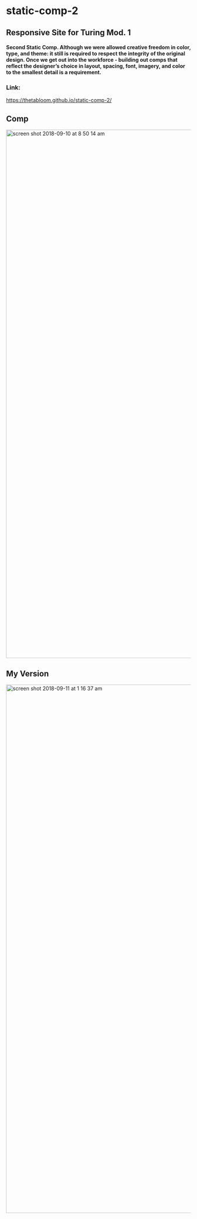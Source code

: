 # static-comp-2

## Responsive Site for Turing Mod. 1 

#### Second Static Comp. Although we were allowed creative freedom in color, type, and theme: it still is required to respect the integrity of the original design. Once we get out into the workforce - building out comps that reflect the designer’s choice in layout, spacing, font, imagery, and color to the smallest detail is a requirement.

### Link:
https://thetabloom.github.io/static-comp-2/


## Comp
<img width="1440" alt="screen shot 2018-09-10 at 8 50 14 am" src="https://user-images.githubusercontent.com/25753508/45305076-c66f8b00-b4d6-11e8-914b-f063d60e82d4.png">


## My Version
<img width="1440" alt="screen shot 2018-09-11 at 1 16 37 am" src="https://user-images.githubusercontent.com/25753508/45344241-6ae9df80-b560-11e8-821a-5aba15ad81a7.png">





